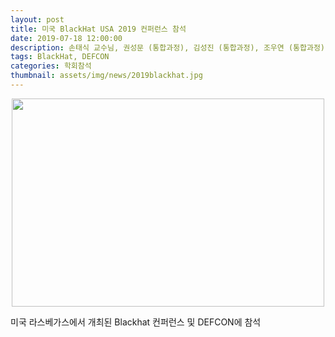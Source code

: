 ```yaml
---
layout: post
title: 미국 BlackHat USA 2019 컨퍼런스 참석
date: 2019-07-18 12:00:00
description: 손태식 교수님, 권성문 (통합과정), 김성진 (통합과정), 조우연 (통합과정), 김현진 (박사과정)
tags: BlackHat, DEFCON
categories: 학회참석
thumbnail: assets/img/news/2019blackhat.jpg
---
```


<img class="img-responsive img-centered" src="img/news/2019blackhat.jpg" alt="" width="500" height="333" style="margin-left: auto; margin-right: auto; display: block;">
<p>미국 라스베가스에서 개최된 Blackhat 컨퍼런스 및 DEFCON에 참석</p>
